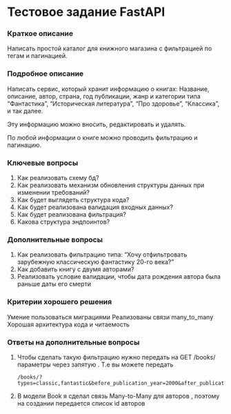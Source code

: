 # Тестовое задание FastAPI

### Краткое описание

 Написать простой каталог для книжного магазина с фильтрацией по тегам и пагинацией. 

### Подробное описание

Написать сервис, который хранит информацию о книгах: Название, описание, автор, страна, год публикации, жанр и категории типа “Фантастика”, “Историческая литература”, “Про здоровье”, “Классика”, и так далее. 

Эту информацию можно вносить, редактировать и удалять. 

По любой информации о книге можно проводить фильтрацию и пагинацию. 

### Ключевые вопросы

1. Как реализовать схему бд?
2. Как реализовать механизм обновления структуры данных при изменении
   требований?
3. Как будет выглядеть структура кода?
4. Как будет реализована валидация входных данных?
5. Как будет реализована фильтрация?
6. Какова структура эндпоинтов?

### Дополнительные вопросы

1. Как реализовать фильтрацию типа: “Хочу отфильтровать зарубежную классическую
   фантастику 20-го века?”
2. Как добавить книгу с двумя авторами?
3. Реализовать условие валидации, чтобы дата рождения автора была раньше даты
   его смерти

### Критерии хорошего решения

Умение пользоваться миграциями
Реализованы связи many_to_many
Хорошая архитектура кода и читаемость











### Ответы на дополнительные вопросы

1. Чтобы сделать такую фильтрацию нужно передать на GET /books/ параметры через запятую . Т.е вы можете передать 
   
   ```http
   /books/?types=classic,fantastic&before_publication_year=2000&after_publication_year=1901
   ```

2. В модели Book я сделал связь Many-to-Many для авторов , поэтому на создании передается список id авторов


